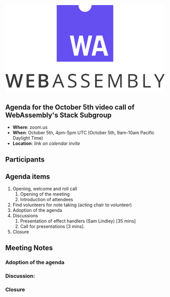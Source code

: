 ![WebAssembly logo](/images/WebAssembly.png)

## Agenda for the October 5th video call of WebAssembly's Stack Subgroup

- **Where**: zoom.us
- **When**: October 5th, 4pm-5pm UTC (October 5th, 9am-10am Pacific Daylight Time)
- **Location**: *link on calendar invite*


## Participants


## Agenda items

1. Opening, welcome and roll call
    1. Opening of the meeting
    1. Introduction of attendees
1. Find volunteers for note taking (acting chair to volunteer)
1. Adoption of the agenda
1. Discussions
   1. Presentation of effect handlers (Sam Lindley) [35 mins]
   1. Call for presentations [3 mins].
1. Closure

## Meeting Notes

### Adoption of the agenda

### Discussion: 

### Closure



